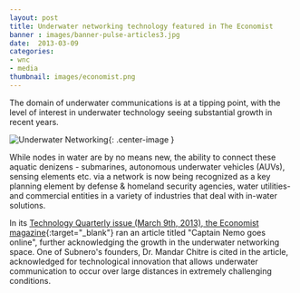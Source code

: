 ```yaml
---
layout: post
title: Underwater networking technology featured in The Economist
banner : images/banner-pulse-articles3.jpg
date:  2013-03-09
categories:
- wnc
- media
thumbnail: images/economist.png
---
```


The domain of underwater communications is at a tipping point, with the level of interest in underwater technology seeing substantial growth in recent years.

![Underwater Networking]({{site.baseurl}}/images/pulse-captnemo.jpg){: .center-image }

While nodes in water are by no means new, the ability to connect these aquatic denizens - submarines, autonomous underwater vehicles (AUVs), sensing elements etc. via a network is now being recognized as a key planning element by defense &amp; homeland security agencies, water utilities- and commercial entities in a variety of industries that deal with in-water solutions.

In its [Technology Quarterly issue (March 9th, 2013), the Economist magazine][1]{:target="_blank"} ran an article titled "Captain Nemo goes online", further acknowledging the growth in the underwater networking space. One of Subnero's founders, Dr. Mandar Chitre is cited in the article, acknowledged for technological innovation that allows underwater communication to occur over large distances in extremely challenging conditions.

[1]: http://www.economist.com/news/technology-quarterly/21572920-networking-emerging-undersea-data-networks-are-connecting-submarines-aquatic
